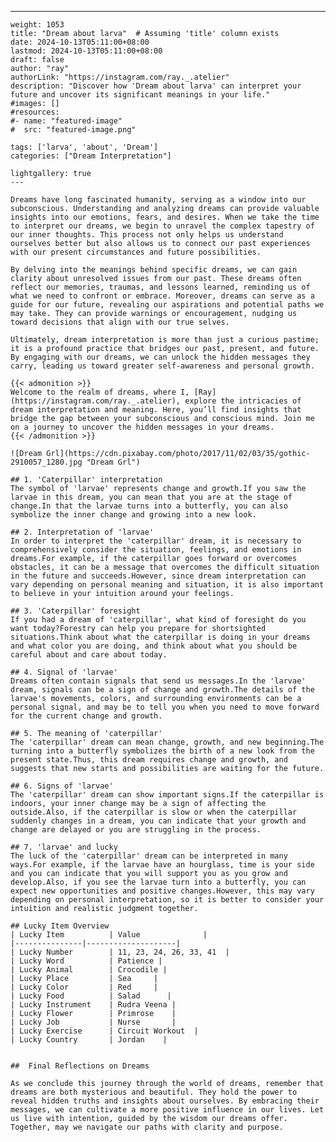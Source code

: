 ---
    weight: 1053
    title: "Dream about larva"  # Assuming 'title' column exists
    date: 2024-10-13T05:11:00+08:00
    lastmod: 2024-10-13T05:11:00+08:00
    draft: false
    author: "ray"
    authorLink: "https://instagram.com/ray._.atelier"
    description: "Discover how 'Dream about larva' can interpret your future and uncover its significant meanings in your life."
    #images: []
    #resources:
    #- name: "featured-image"
    #  src: "featured-image.png"
    
    tags: ['larva', 'about', 'Dream']
    categories: ["Dream Interpretation"]
    
    lightgallery: true
    ---
    
    Dreams have long fascinated humanity, serving as a window into our subconscious. Understanding and analyzing dreams can provide valuable insights into our emotions, fears, and desires. When we take the time to interpret our dreams, we begin to unravel the complex tapestry of our inner thoughts. This process not only helps us understand ourselves better but also allows us to connect our past experiences with our present circumstances and future possibilities.
    
    By delving into the meanings behind specific dreams, we can gain clarity about unresolved issues from our past. These dreams often reflect our memories, traumas, and lessons learned, reminding us of what we need to confront or embrace. Moreover, dreams can serve as a guide for our future, revealing our aspirations and potential paths we may take. They can provide warnings or encouragement, nudging us toward decisions that align with our true selves.
    
    Ultimately, dream interpretation is more than just a curious pastime; it is a profound practice that bridges our past, present, and future. By engaging with our dreams, we can unlock the hidden messages they carry, leading us toward greater self-awareness and personal growth.
    
    {{< admonition >}}
    Welcome to the realm of dreams, where I, [Ray](https://instagram.com/ray._.atelier), explore the intricacies of dream interpretation and meaning. Here, you’ll find insights that bridge the gap between your subconscious and conscious mind. Join me on a journey to uncover the hidden messages in your dreams.
    {{< /admonition >}}
    
    ![Dream Grl](https://cdn.pixabay.com/photo/2017/11/02/03/35/gothic-2910057_1280.jpg "Dream Grl")
    
    ## 1. 'Caterpillar' interpretation
    The symbol of 'larvae' represents change and growth.If you saw the larvae in this dream, you can mean that you are at the stage of change.In that the larvae turns into a butterfly, you can also symbolize the inner change and growing into a new look.
    
    ## 2. Interpretation of 'larvae'
    In order to interpret the 'caterpillar' dream, it is necessary to comprehensively consider the situation, feelings, and emotions in dreams.For example, if the caterpillar goes forward or overcomes obstacles, it can be a message that overcomes the difficult situation in the future and succeeds.However, since dream interpretation can vary depending on personal meaning and situation, it is also important to believe in your intuition around your feelings.
    
    ## 3. 'Caterpillar' foresight
    If you had a dream of 'caterpillar', what kind of foresight do you want today?Forestry can help you prepare for shortsighted situations.Think about what the caterpillar is doing in your dreams and what color you are doing, and think about what you should be careful about and care about today.
    
    ## 4. Signal of 'larvae'
    Dreams often contain signals that send us messages.In the 'larvae' dream, signals can be a sign of change and growth.The details of the larvae's movements, colors, and surrounding environments can be a personal signal, and may be to tell you when you need to move forward for the current change and growth.
    
    ## 5. The meaning of 'caterpillar'
    The 'caterpillar' dream can mean change, growth, and new beginning.The turning into a butterfly symbolizes the birth of a new look from the present state.Thus, this dream requires change and growth, and suggests that new starts and possibilities are waiting for the future.
    
    ## 6. Signs of 'larvae'
    The 'caterpillar' dream can show important signs.If the caterpillar is indoors, your inner change may be a sign of affecting the outside.Also, if the caterpillar is slow or when the caterpillar suddenly changes in a dream, you can indicate that your growth and change are delayed or you are struggling in the process.
    
    ## 7. 'larvae' and lucky
    The luck of the 'caterpillar' dream can be interpreted in many ways.For example, if the larvae have an hourglass, time is your side and you can indicate that you will support you as you grow and develop.Also, if you see the larvae turn into a butterfly, you can expect new opportunities and positive changes.However, this may vary depending on personal interpretation, so it is better to consider your intuition and realistic judgment together.
    
    ## Lucky Item Overview
    | Lucky Item          | Value              |
    |---------------|--------------------|
    | Lucky Number        | 11, 23, 24, 26, 33, 41  |
    | Lucky Word          | Patience |
    | Lucky Animal        | Crocodile |
    | Lucky Place         | Sea     |
    | Lucky Color         | Red     |
    | Lucky Food          | Salad      |
    | Lucky Instrument    | Rudra Veena |
    | Lucky Flower        | Primrose    |
    | Lucky Job           | Nurse       |
    | Lucky Exercise      | Circuit Workout  |
    | Lucky Country       | Jordan    |
    
    
    ##  Final Reflections on Dreams
    
    As we conclude this journey through the world of dreams, remember that dreams are both mysterious and beautiful. They hold the power to reveal hidden truths and insights about ourselves. By embracing their messages, we can cultivate a more positive influence in our lives. Let us live with intention, guided by the wisdom our dreams offer. Together, may we navigate our paths with clarity and purpose.
    
